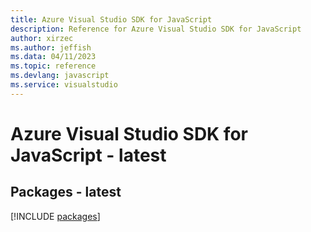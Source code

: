 ```yaml
---
title: Azure Visual Studio SDK for JavaScript
description: Reference for Azure Visual Studio SDK for JavaScript
author: xirzec
ms.author: jeffish
ms.data: 04/11/2023
ms.topic: reference
ms.devlang: javascript
ms.service: visualstudio
---
```

# Azure Visual Studio SDK for JavaScript - latest
## Packages - latest
[!INCLUDE [packages](visual-studio-index.md)]